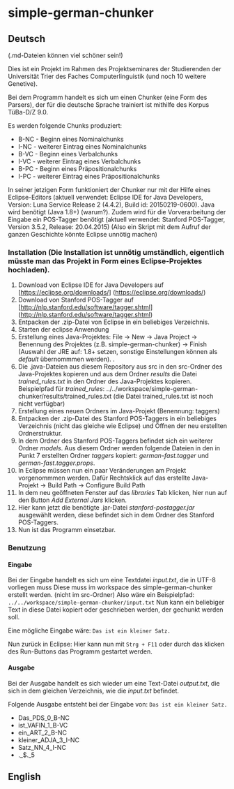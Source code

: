 # simple-german-chunker
## Deutsch

(.md-Dateien können viel schöner sein!)

Dies ist ein Projekt im Rahmen des Projektseminares der Studierenden der Universität Trier des Faches Computerlinguistik (und noch 10 weitere Genetive).

Bei dem Programm handelt es sich um einen Chunker (eine Form des Parsers), der für die deutsche Sprache trainiert ist mithilfe des Korpus TüBa-D/Z 9.0.

Es werden folgende Chunks produziert:
* B-NC  - Beginn eines Nominalchunks
* I-NC  - weiterer Eintrag eines Nominalchunks
* B-VC  - Beginn eines Verbalchunks
* I-VC  - weiterer Eintrag eines Verbalchunks
* B-PC  - Beginn eines Präpositionalchunks
* I-PC  - weiterer Eintrag eines Präpositionalchunks

In seiner jetzigen Form funktioniert der Chunker nur mit der Hilfe eines Eclipse-Editors (aktuell verwendet: Eclipse IDE for Java Developers, Version: Luna Service Release 2 (4.4.2), Build id: 20150219-0600). Java wird benötigt (Java 1.8+) (warum?).
Zudem wird für die Vorverarbeitung der Eingabe ein POS-Tagger benötigt (aktuell verwendet: Stanford POS-Tagger, Version 3.5.2, Release: 20.04.2015) (Also ein Skript mit dem Aufruf der ganzen Geschichte könnte Eclipse unnötig machen)

### Installation (Die Installation ist unnötig umständlich, eigentlich müsste man das Projekt in Form eines Eclipse-Projektes hochladen).
1. Download von Eclipse IDE for Java Developers auf [https://eclipse.org/downloads/] (https://eclipse.org/downloads/)
2. Download von Stanford POS-Tagger auf [http://nlp.stanford.edu/software/tagger.shtml] (http://nlp.stanford.edu/software/tagger.shtml)
3. Entpacken der .zip-Datei von Eclipse in ein beliebiges Verzeichnis.
4. Starten der eclipse Anwendung
5. Erstellung eines Java-Projektes: File -> New -> Java Project -> Benennung des Projektes (z.B. simple-german-chunker) -> Finish (Auswahl der JRE auf: 1.8+ setzen, sonstige Einstellungen können als *default* übernommmen werden). .
6. Die .java-Dateien aus diesem Repository aus src in den src-Ordner des Java-Projektes kopieren und aus dem Ordner *results* die Datei *trained_rules.txt* in den Ordner des Java-Projektes kopieren. Beispielpfad für *trained_rules*: ../../workspace/simple-german-chunker/results/trained_rules.txt (die Datei trained_rules.txt ist noch nicht verfügbar)
7. Erstellung eines neuen Ordners im Java-Projekt (Benennung: taggers)
8. Entpacken der .zip-Datei des Stanford POS-Taggers in ein beliebiges Verzeichnis (nicht das gleiche wie Eclipse) und Öffnen der neu erstellten Ordnerstruktur.
9. In dem Ordner des Stanford POS-Taggers befindet sich ein weiterer Ordner *models*. Aus diesem Ordner werden folgende Dateien in den in Punkt 7 erstellten Ordner *taggers* kopiert: *german-fast.tagger* und *german-fast.tagger.props*.
10. In Eclipse müssen nun ein paar Veränderungen am Projekt vorgenommmen werden. Dafür Rechtsklick auf das erstellte Java-Projekt -> Build Path -> Configure Build Path
11. In dem neu geöffneten Fenster auf das *libraries* Tab klicken, hier nun auf den Button *Add External Jars* klicken.
12. Hier kann jetzt die benötigte .jar-Datei *stanford-postagger.jar* ausgewählt werden, diese befindet sich in dem Ordner des Stanford POS-Taggers.
13. Nun ist das Programm einsetzbar.

### Benutzung
#### Eingabe

Bei der Eingabe handelt es sich um eine Textdatei *input.txt*, die in UTF-8 vorliegen muss
Diese muss im workspace des simple-german-chunker erstellt werden. (nicht im src-Ordner)
Also wäre ein Beispielpfad: `../../workspace/simple-german-chunker/input.txt`
Nun kann ein beliebiger Text in diese Datei kopiert oder geschrieben werden, der gechunkt werden soll.

Eine mögliche Eingabe wäre: `Das ist ein kleiner Satz.`

Nun zurück in Eclipse: Hier kann nun mit `Strg + F11` oder durch das klicken des Run-Buttons das Programm gestartet werden.

#### Ausgabe

Bei der Ausgabe handelt es sich wieder um eine Text-Datei *output.txt*, die sich in dem gleichen Verzeichnis, wie die *input.txt* befindet.

Folgende Ausgabe entsteht bei der Eingabe von: `Das ist ein kleiner Satz.`

* Das_PDS_0_B-NC
* ist_VAFIN_1_B-VC
* ein_ART_2_B-NC
* kleiner_ADJA_3_I-NC
* Satz_NN_4_I-NC
* ._$._5


## English
